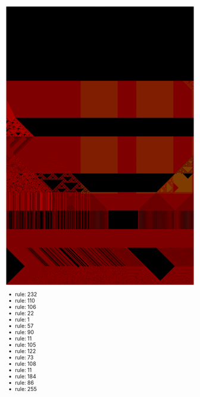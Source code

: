 ![photo](./output.png) 
 * rule: 232
* rule: 110
* rule: 106
* rule: 22
* rule: 1
* rule: 57
* rule: 90
* rule: 11
* rule: 105
* rule: 122
* rule: 73
* rule: 108
* rule: 11
* rule: 184
* rule: 86
* rule: 255
